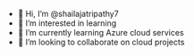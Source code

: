 - 👋 Hi, I’m @shailajatripathy7
- 👀 I’m interested in learning 
- 🌱 I’m currently learning Azure cloud services
- 💞️ I’m looking to collaborate on cloud projects


<!---
shailajatripathy7/shailajatripathy7 is a ✨ special ✨ repository because its `README.md` (this file) appears on your GitHub profile.
You can click the Preview link to take a look at your changes.
--->
